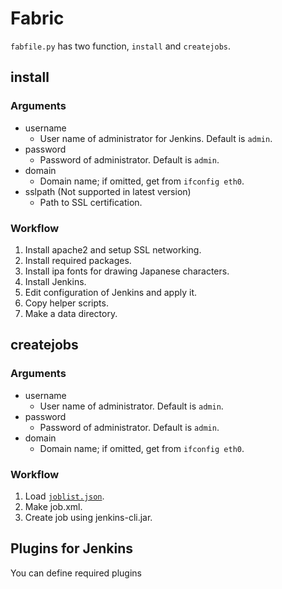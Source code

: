 # Fabric

`fabfile.py` has two function, `install` and `createjobs`.

## install
### Arguments
- username 
  - User name of administrator for Jenkins. Default is `admin`.
- password 
  - Password of administrator. Default is `admin`.
- domain 
  - Domain name; if omitted, get from `ifconfig eth0`.
- sslpath (Not supported in latest version)
  - Path to SSL certification. 

### Workflow

1. Install apache2 and setup SSL networking.
1. Install required packages.
1. Install ipa fonts for drawing Japanese characters.
1. Install Jenkins.
1. Edit configuration of Jenkins and apply it.
1. Copy helper scripts.
1. Make a data directory.

## createjobs
### Arguments
- username
  - User name of administrator. Default is `admin`. 
- password
  - Password of administrator. Default is `admin`.
- domain
  - Domain name; if omitted, get from `ifconfig eth0`.

### Workflow
1. Load [`joblist.json`](docs/joblist.md).
1. Make job.xml.
1. Create job using jenkins-cli.jar.

## Plugins for Jenkins

You can define required plugins